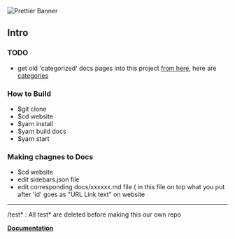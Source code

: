 ![Prettier Banner](https://raw.githubusercontent.com/prettier/prettier-logo/master/images/prettier-banner-light.png)


## Intro


### TODO
- get old 'categorized' docs pages into this project [from here](https://github.com/PostPCEra/MLDocs/tree/master/docs), here are [categories](https://github.com/PostPCEra/MLDocs/blob/master/website/sidebars.json)

### How to Build
- $git clone <this-repo>
- $cd website 
- $yarn install
- $yarn build docs
- $yarn start
  
### Making chagnes to Docs
- $cd website
- edit sidebars.json file
- edit corresponding docs/xxxxxx.md file ( in this file on top what you put after 'id' goes as "URL Link text" on website
-----------
<repo-dir>/test* : All test* are deleted before making this our own repo
  
**[Documentation](https://prettier.io/docs/en/)**

